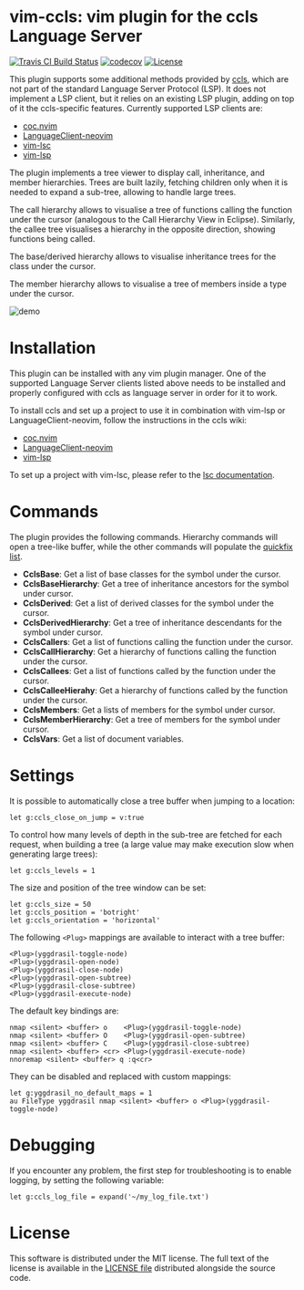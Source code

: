 vim-ccls: vim plugin for the ccls Language Server
===============================================================
[![Travis CI Build Status](https://travis-ci.org/m-pilia/vim-ccls.svg?branch=master)](https://travis-ci.org/m-pilia/vim-ccls)
[![codecov](https://codecov.io/gh/m-pilia/vim-ccls/branch/master/graph/badge.svg)](https://codecov.io/gh/m-pilia/vim-ccls/branch/master)
[![License](https://img.shields.io/badge/License-MIT-blue.svg)](https://github.com/m-pilia/vim-ccls/blob/master/LICENSE)

This plugin supports some additional methods provided by
[ccls](https://github.com/MaskRay/ccls), which are not part of the standard
Language Server Protocol (LSP). It does not implement a LSP client, but it
relies on an existing LSP plugin, adding on top of it the ccls-specific
features. Currently supported LSP clients are:

* [coc.nvim](https://github.com/neoclide/coc.nvim)
* [LanguageClient-neovim](https://github.com/autozimu/LanguageClient-neovim)
* [vim-lsc](https://github.com/natebosch/vim-lsc)
* [vim-lsp](https://github.com/prabirshrestha/vim-lsp)

The plugin implements a tree viewer to display call, inheritance, and member
hierarchies. Trees are built lazily, fetching children only when it is needed
to expand a sub-tree, allowing to handle large trees.

The call hierarchy allows to visualise a tree of functions calling the function
under the cursor (analogous to the Call Hierarchy View in Eclipse). Similarly,
the callee tree visualises a hierarchy in the opposite direction, showing
functions being called.

The base/derived hierarchy allows to visualise inheritance trees for the class
under the cursor.

The member hierarchy allows to visualise a tree of members inside a type under
the cursor.

![demo](https://user-images.githubusercontent.com/8300317/56425740-e14c7e00-62b5-11e9-8b83-d1d064fc3033.gif)

Installation
============

This plugin can be installed with any vim plugin manager. One of the supported
Language Server clients listed above needs to be installed and properly
configured with ccls as language server in order for it to work.

To install ccls and set up a project to use it in combination with vim-lsp or
LanguageClient-neovim, follow the instructions in the ccls wiki:
* [coc.nvim](https://github.com/MaskRay/ccls/wiki/coc.nvim)
* [LanguageClient-neovim](https://github.com/MaskRay/ccls/wiki/LanguageClient-neovim)
* [vim-lsp](https://github.com/MaskRay/ccls/wiki/vim-lsp)

To set up a project with vim-lsc, please refer to the [lsc
documentation](https://github.com/natebosch/vim-lsc/blob/master/doc/lsc.txt).

Commands
========

The plugin provides the following commands. Hierarchy commands will open a
tree-like buffer, while the other commands will populate the [quickfix
list](http://vimdoc.sourceforge.net/htmldoc/quickfix.html).

* **CclsBase**:
  Get a list of base classes for the symbol under the cursor.
* **CclsBaseHierarchy**:
  Get a tree of inheritance ancestors for the symbol under cursor.
* **CclsDerived**:
  Get a list of derived classes for the symbol under the cursor.
* **CclsDerivedHierarchy**:
  Get a tree of inheritance descendants for the symbol under cursor.
* **CclsCallers**:
  Get a list of functions calling the function under the cursor.
* **CclsCallHierarchy**:
  Get a hierarchy of functions calling the function under the cursor.
* **CclsCallees**:
  Get a list of functions called by the function under the cursor.
* **CclsCalleeHierahy**:
  Get a hierarchy of functions called by the function under the cursor.
* **CclsMembers**:
  Get a lists of members for the symbol under cursor.
* **CclsMemberHierarchy**:
  Get a tree of members for the symbol under cursor.
* **CclsVars**:
  Get a list of document variables.

Settings
========

It is possible to automatically close a tree buffer when jumping to a location:
```vim
let g:ccls_close_on_jump = v:true
```

To control how many levels of depth in the sub-tree are fetched for each
request, when building a tree (a large value may make execution slow when
generating large trees):
```vim
let g:ccls_levels = 1
```

The size and position of the tree window can be set:
```vim
let g:ccls_size = 50
let g:ccls_position = 'botright'
let g:ccls_orientation = 'horizontal'
```

The following `<Plug>` mappings are available to interact with a tree buffer:
```
<Plug>(yggdrasil-toggle-node)
<Plug>(yggdrasil-open-node)
<Plug>(yggdrasil-close-node)
<Plug>(yggdrasil-open-subtree)
<Plug>(yggdrasil-close-subtree)
<Plug>(yggdrasil-execute-node)
```

The default key bindings are:
```vim
nmap <silent> <buffer> o    <Plug>(yggdrasil-toggle-node)
nmap <silent> <buffer> O    <Plug>(yggdrasil-open-subtree)
nmap <silent> <buffer> C    <Plug>(yggdrasil-close-subtree)
nmap <silent> <buffer> <cr> <Plug>(yggdrasil-execute-node)
nnoremap <silent> <buffer> q :q<cr>
```

They can be disabled and replaced with custom mappings:
```vim
let g:yggdrasil_no_default_maps = 1
au FileType yggdrasil nmap <silent> <buffer> o <Plug>(yggdrasil-toggle-node)
```

Debugging
=========

If you encounter any problem, the first step for troubleshooting is to enable
logging, by setting the following variable:

```vim
let g:ccls_log_file = expand('~/my_log_file.txt')
```

License
=======

This software is distributed under the MIT license. The full text of the license
is available in the [LICENSE
file](https://github.com/m-pilia/vim-ccls/blob/master/LICENSE) distributed
alongside the source code.
